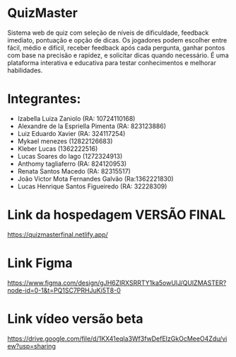 # QuizMaster
Sistema web de quiz com seleção de níveis de dificuldade, feedback imediato, pontuação e opção de dicas. Os jogadores podem escolher entre fácil, médio e difícil, receber feedback após cada pergunta, ganhar pontos com base na precisão e rapidez, e solicitar dicas quando necessário. É uma plataforma interativa e educativa para testar conhecimentos e melhorar habilidades. 

# Integrantes:
- Izabella Luiza Zaniolo (RA: 10724110168)
- Alexandre de la Espriella Pimenta (RA: 823123886)
- Luiz Eduardo Xavier (RA: 324117254)
- Mykael menezes (12822126683)
- Kleber Lucas (1362222516)
- Lucas Soares do lago (1272324913)
- Anthomy tagliaferro (RA: 824120953)
- Renata Santos Macedo (RA: 82315517)
- João Victor Mota Fernandes Galvão (Ra:1362221830)
- Lucas Henrique Santos Figueiredo (RA: 32228309)

# Link da hospedagem VERSÃO FINAL
https://quizmasterfinal.netlify.app/

# Link Figma
https://www.figma.com/design/gJH6ZIRXSRRTY1ka5owUlJ/QUIZMASTER?node-id=0-1&t=PQ1SC7PRHJuKi5T8-0

# Link vídeo versão beta
https://drive.google.com/file/d/1KX41eqIa3Wf3fwDefEIzGkOcMeeO4Zdu/view?usp=sharing






